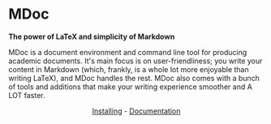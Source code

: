 # MDoc

**The power of LaTeX and simplicity of Markdown**

MDoc is a document environment and command line tool for producing academic documents. It's main focus is on user-friendliness; you write your content in Markdown (which, frankly, is a whole lot more enjoyable than writing LaTeX), and MDoc handles the rest. MDoc also comes with a bunch of tools and additions that make your writing experience smoother and A LOT faster.

<!-- > It is time for academic writing to step out of it's archaic ways and into the modern world. LaTeX - for all it's greatness - is simply too complex and unreadable to be the face of academia. We can do better. -->

<p align="center"><a href="https://kmaasrud.com/mdoc/installing">Installing</a> - <a href="https://kmaasrud.com/mdoc">Documentation</a></p>
